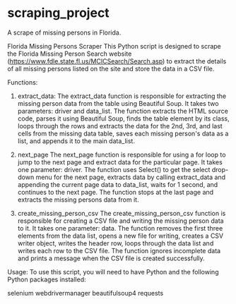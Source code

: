# scraping_project
 A scrape of missing persons in Florida.
 
Florida Missing Persons Scraper
This Python script is designed to scrape the Florida Missing Person Search website (https://www.fdle.state.fl.us/MCICSearch/Search.asp) to extract the details of all missing persons listed on the site and store the data in a CSV file.

Functions:

1. extract_data:
The extract_data function is responsible for extracting the missing person data from the table using Beautiful Soup. It takes two parameters: driver and data_list. The function extracts the HTML source code, parses it using Beautiful Soup, finds the table element by its class, loops through the rows and extracts the data for the 2nd, 3rd, and last cells from the missing data table, saves each missing person's data as a list, and appends it to the main data_list.

2. next_page
The next_page function is responsible for using a for loop to jump to the next page and extract data for the particular page. It takes one parameter: driver. The function uses Select() to get the select drop-down menu for the next page, extracts data by calling extract_data and appending the current page data to data_list, waits for 1 second, and continues to the next page. The function stops at the last page and extracts the missing persons data from it.

3. create_missing_person_csv
The create_missing_person_csv function is responsible for creating a CSV file and writing the missing person data to it. It takes one parameter: data. The function removes the first three elements from the data list, opens a new file for writing, creates a CSV writer object, writes the header row, loops through the data list and writes each row to the CSV file. The function ignores incomplete data and prints a message when the CSV file is created successfully.

Usage:
To use this script, you will need to have Python and the following Python packages installed:

selenium
webdrivermanager
beautifulsoup4
requests

